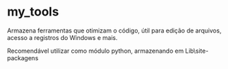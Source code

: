 # my_tools
Armazena ferramentas que otimizam o código, útil para edição de arquivos, acesso a registros do Windows e mais.

Recomendável utilizar como módulo python, armazenando em Lib\site-packagens
